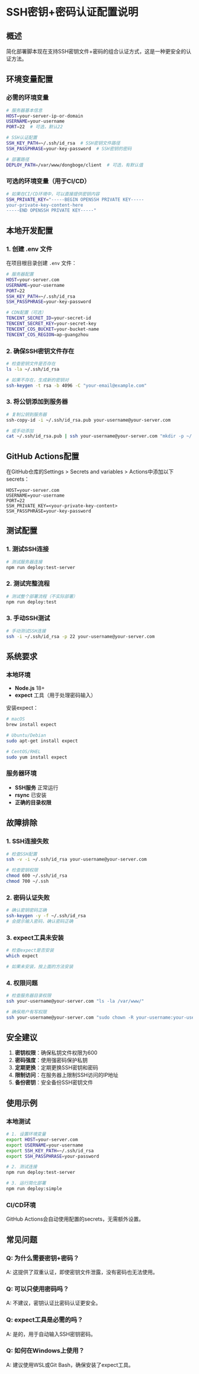 # SSH密钥+密码认证配置说明

## 概述

简化部署脚本现在支持SSH密钥文件+密码的组合认证方式，这是一种更安全的认证方法。

## 环境变量配置

### 必需的环境变量

```bash
# 服务器基本信息
HOST=your-server-ip-or-domain
USERNAME=your-username
PORT=22  # 可选，默认22

# SSH认证配置
SSH_KEY_PATH=~/.ssh/id_rsa  # SSH密钥文件路径
SSH_PASSPHRASE=your-key-password  # SSH密钥的密码

# 部署路径
DEPLOY_PATH=/var/www/dongboge/client  # 可选，有默认值
```

### 可选的环境变量（用于CI/CD）

```bash
# 如果在CI/CD环境中，可以直接提供密钥内容
SSH_PRIVATE_KEY="-----BEGIN OPENSSH PRIVATE KEY-----
your-private-key-content-here
-----END OPENSSH PRIVATE KEY-----"
```

## 本地开发配置

### 1. 创建 .env 文件

在项目根目录创建 `.env` 文件：

```bash
# 服务器配置
HOST=your-server.com
USERNAME=your-username
PORT=22
SSH_KEY_PATH=~/.ssh/id_rsa
SSH_PASSPHRASE=your-key-password

# CDN配置（可选）
TENCENT_SECRET_ID=your-secret-id
TENCENT_SECRET_KEY=your-secret-key
TENCENT_COS_BUCKET=your-bucket-name
TENCENT_COS_REGION=ap-guangzhou
```

### 2. 确保SSH密钥文件存在

```bash
# 检查密钥文件是否存在
ls -la ~/.ssh/id_rsa

# 如果不存在，生成新的密钥对
ssh-keygen -t rsa -b 4096 -C "your-email@example.com"
```

### 3. 将公钥添加到服务器

```bash
# 复制公钥到服务器
ssh-copy-id -i ~/.ssh/id_rsa.pub your-username@your-server.com

# 或手动添加
cat ~/.ssh/id_rsa.pub | ssh your-username@your-server.com "mkdir -p ~/.ssh && cat >> ~/.ssh/authorized_keys"
```

## GitHub Actions配置

在GitHub仓库的Settings > Secrets and variables > Actions中添加以下secrets：

```
HOST=your-server.com
USERNAME=your-username
PORT=22
SSH_PRIVATE_KEY=<your-private-key-content>
SSH_PASSPHRASE=your-key-password
```

## 测试配置

### 1. 测试SSH连接

```bash
# 测试服务器连接
npm run deploy:test-server
```

### 2. 测试完整流程

```bash
# 测试整个部署流程（不实际部署）
npm run deploy:test
```

### 3. 手动SSH测试

```bash
# 手动测试SSH连接
ssh -i ~/.ssh/id_rsa -p 22 your-username@your-server.com
```

## 系统要求

### 本地环境

- **Node.js** 18+
- **expect** 工具（用于处理密码输入）

安装expect：

```bash
# macOS
brew install expect

# Ubuntu/Debian
sudo apt-get install expect

# CentOS/RHEL
sudo yum install expect
```

### 服务器环境

- **SSH服务** 正常运行
- **rsync** 已安装
- **正确的目录权限**

## 故障排除

### 1. SSH连接失败

```bash
# 检查SSH配置
ssh -v -i ~/.ssh/id_rsa your-username@your-server.com

# 检查密钥权限
chmod 600 ~/.ssh/id_rsa
chmod 700 ~/.ssh
```

### 2. 密码认证失败

```bash
# 确认密钥密码正确
ssh-keygen -y -f ~/.ssh/id_rsa
# 会提示输入密码，确认密码正确
```

### 3. expect工具未安装

```bash
# 检查expect是否安装
which expect

# 如果未安装，按上面的方法安装
```

### 4. 权限问题

```bash
# 检查服务器目录权限
ssh your-username@your-server.com "ls -la /var/www/"

# 确保用户有写权限
ssh your-username@your-server.com "sudo chown -R your-username:your-username /var/www/dongboge"
```

## 安全建议

1. **密钥权限**：确保私钥文件权限为600
2. **密码强度**：使用强密码保护私钥
3. **定期更换**：定期更换SSH密钥和密码
4. **限制访问**：在服务器上限制SSH访问的IP地址
5. **备份密钥**：安全备份SSH密钥文件

## 使用示例

### 本地测试

```bash
# 1. 设置环境变量
export HOST=your-server.com
export USERNAME=your-username
export SSH_KEY_PATH=~/.ssh/id_rsa
export SSH_PASSPHRASE=your-password

# 2. 测试连接
npm run deploy:test-server

# 3. 运行简化部署
npm run deploy:simple
```

### CI/CD环境

GitHub Actions会自动使用配置的secrets，无需额外设置。

## 常见问题

### Q: 为什么需要密钥+密码？

A: 这提供了双重认证，即使密钥文件泄露，没有密码也无法使用。

### Q: 可以只使用密码吗？

A: 不建议，密钥认证比密码认证更安全。

### Q: expect工具是必需的吗？

A: 是的，用于自动输入SSH密钥密码。

### Q: 如何在Windows上使用？

A: 建议使用WSL或Git Bash，确保安装了expect工具。
